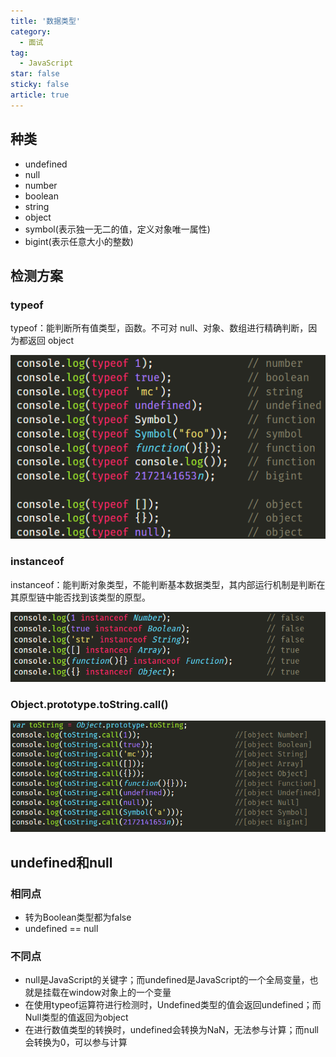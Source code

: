 ```yaml
---
title: '数据类型'
category:
  - 面试
tag:
  - JavaScript
star: false
sticky: false  
article: true
---
```


## 种类

- undefined
- null
- number
- boolean
- string
- object
- symbol(表示独一无二的值，定义对象唯一属性)
- bigint(表示任意大小的整数)

## 检测方案

### typeof

typeof：能判断所有值类型，函数。不可对 null、对象、数组进行精确判断，因为都返回 object

![typeof](/images/javascript/检查数据类型_typeof.jpg)

### instanceof

instanceof：能判断对象类型，不能判断基本数据类型，其内部运行机制是判断在其原型链中能否找到该类型的原型。

![instanceof](/images/javascript/检查数据类型_instanceof.jpg)

### Object.prototype.toString.call()

![Object.prototype.toString.call](/images/javascript/检查数据类型_prototype.jpg)

## undefined和null

### 相同点

- 转为Boolean类型都为false
- undefined == null

### 不同点

- null是JavaScript的关键字；而undefined是JavaScript的一个全局变量，也就是挂载在window对象上的一个变量
- 在使用typeof运算符进行检测时，Undefined类型的值会返回undefined；而Null类型的值返回为object
- 在进行数值类型的转换时，undefined会转换为NaN，无法参与计算；而null会转换为0，可以参与计算


